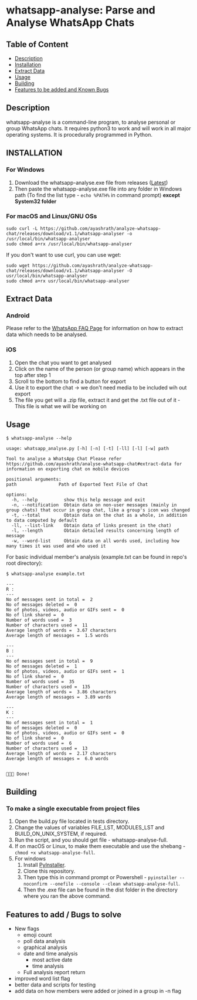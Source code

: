 # whatsapp-analyse: Parse and Analyse WhatsApp Chats

[comment]: <> (Add gif where it is being used)

## Table of Content

- [Description](#description)
- [Installation](#installation)
- [Extract Data](#extract-data)
- [Usage](#usage)
- [Building](#building)
- [Features to be added and Known Bugs](#features-to-add--bugs-to-solve)

## Description

whatsapp-analyse is a command-line program, to analyse personal or group WhatsApp chats. It requires python3 to work and will work in all major operating systems. It is procedurally programmed in Python.

## INSTALLATION

### For Windows

1. Download the whatsapp-analyse.exe file from releases ([Latest](https://github.com/ayashrath/analyze-whatsapp-chat/releases/download/v1.1/whatsapp-analyser.exe))
2. Then paste the whatsapp-analyse.exe file into any folder in Windows path (To find the list type - `echo %PATH%` in command prompt) **except System32 folder**

### For macOS and Linux/GNU OSs

    sudo curl -L https://github.com/ayashrath/analyze-whatsapp-chat/releases/download/v1.1/whatsapp-analyser -o /usr/local/bin/whatsapp-analyser
    sudo chmod a+rx /usr/local/bin/whatsapp-analyser

If you don't want to use curl, you can use wget:

    sudo wget https://github.com/ayashrath/analyze-whatsapp-chat/releases/download/v1.1/whatsapp-analyser -O usr/local/bin/whatsapp-analyser
    sudo chmod a+rx usr/local/bin/whatsapp-analyser

## Extract Data

### Android

Please refer to the [WhatsApp FAQ Page](https://faq.whatsapp.com/1180414079177245) for information on how to extract data which needs to be analysed.

### iOS

1. Open the chat you want to get analysed
2. Click on the name of the person (or group name) which appears in the top after step 1
3. Scroll to the bottom to find a button for export
4. Use it to export the chat -> we don't need media to be included wih out export
5. The file you get will a .zip file, extract it and get the .txt file out of it - This file  is what we will be working on

## Usage

    $ whatsapp-analyse --help 

    usage: whatsapp_analyse.py [-h] [-n] [-t] [-ll] [-l] [-w] path

    Tool to analyse a WhatsApp Chat Please refer https://github.com/ayashrath/analyse-whatsapp-chat#extract-data for information on exporting chat on mobile devices
    
    positional arguments:
    path                Path of Exported Text File of Chat
    
    options:
      -h, --help          show this help message and exit
      -n, --notification  Obtain data on non-user messages (mainly in group chats) that occur in group chat, like a group's icon was changed
      -t, --total         Obtain data on the chat as a whole, in addition to data computed by default
      -ll, --list-link    Obtain data of links present in the chat)
      -l, --length        Obtain detailed results concerning length of message
      -w, --word-list     Obtain data on all words used, including how many times it was used and who used it

For basic individual member's analysis (example.txt can be found in repo's root directory):

    $ whatsapp-analyse example.txt

    ---
    R :
    ---
    No of messages sent in total =  2
    No of messages deleted =  0
    No of photos, videos, audio or GIFs sent =  0
    No of link shared =  0
    Number of words used =  3
    Number of characters used =  11
    Average length of words =  3.67 characters
    Average length of messages =  1.5 words
    
    ---
    B :
    ---
    No of messages sent in total =  9
    No of messages deleted =  1
    No of photos, videos, audio or GIFs sent =  1
    No of link shared =  0
    Number of words used =  35
    Number of characters used =  135
    Average length of words =  3.86 characters
    Average length of messages =  3.89 words

    ---
    K :
    ---
    No of messages sent in total =  1
    No of messages deleted =  0
    No of photos, videos, audio or GIFs sent =  0
    No of link shared =  0
    Number of words used =  6
    Number of characters used =  13
    Average length of words =  2.17 characters
    Average length of messages =  6.0 words
    
    
    🎉🎉🎉 Done!

## Building

### To make a single executable from project files

1. Open the build.py file located in tests directory.
2. Change the values of variables FILE_LST, MODULES_LST and BUILD_ON_UNIX_SYSTEM, if required.
3. Run the script, and you should get file - whatsapp-analyse-full.
4. If on macOS or Linux, to make them executable and use the shebang - `chmod +x whatsapp-analyse-full`.
5. For windows
    1. Install [PyInstaller](https://github.com/pyinstaller/pyinstaller).
    2. Clone this repository.
    3. Then type this in command prompt or Powershell - `pyinstaller --noconfirm --onefile --console --clean whatsapp-analyse-full`.
    4. Then the .exe file can be found in the dist folder in the directory where you ran the above command.

## Features to add / Bugs to solve

- New flags
  - emoji count
  - poll data analysis
  - graphical analysis
  - date and time analysis
    - most active date
    - time analysis
  - Full analysis report return
- improved word list flag
- better data and scripts for testing
- add data on how members were added or joined in a group in -n flag
